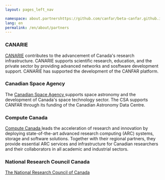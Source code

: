 ```yaml
---
layout: pages_left_nav

namespace: about.partnershttps://github.com/canfar/beta-canfar.github.io/edit/gh-pages/about/partners_en.md
lang: en
permalink: /en/about/partners
---
```


<!-- Content start -->

### CANARIE
[CANARIE](https://www.canarie.ca/) contributes to the advancement of Canada's research infrastructure. CANARIE
supports scientific research, education, and the private sector by providing advanced networks and sosftware development
support. CANARIE has supported the development of the CANFAR platform.

### Canadian Space Agency
The [Canadian Space Agency ](http://www.asc-csa.gc.ca/eng/) supports space astronomy and the development of Canada's space technology
sector. The CSA supports CANFAR through its funding of the Canadian Astronomy Data Centre.

### Compute Canada
[Compute Canada ](https://www.computecanada.ca/) leads the acceleration of research and innovation by deploying state-of-the-art advanced research computing (ARC) systems, storage and software solutions. Together with their regional partners, they provide essential ARC services and infrastructure for Canadian researchers and their collaborators in all academic and industrial sectors.

### National Research Council Canada
[The National Research Council of Canada ](https://www.nrc-cnrc.gc.ca/eng/)
<!-- Content end -->
